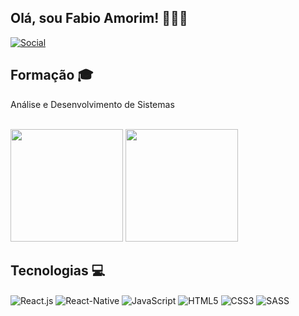 ## Olá, sou Fabio Amorim! 🧑🏻‍💻

[![Social](https://img.shields.io/badge/LinkedIn-0077B5?style=for-the-badge&logo=linkedin&logoColor=white)](https://www.linkedin.com/in/fabio-amorim-a75023158)

## Formação 🎓

<p>Análise e Desenvolvimento de Sistemas</p>
<br/>

 <div>
  <img height="180em" src="https://github-readme-stats.vercel.app/api?username=fbamorim&show_icons=true&theme=dracula&include_all_commits=true&count_private=true"/>
  <img height="180em" src="https://github-readme-stats.vercel.app/api/top-langs/?username=fbamorim&layout=compact&langs_count=7&theme=dracula"/>
</div>

## Tecnologias 💻

<div>
  <img align="center" alt="React.js" src="https://img.shields.io/badge/React-20232A?style=for-the-badge&logo=react&logoColor=61DAFB"/>
  <img align="center" alt="React-Native" src="https://img.shields.io/badge/React_Native-20232A?style=for-the-badge&logo=react&logoColor=61DAFB"/>
  <img align="center" alt="JavaScript" src="https://img.shields.io/badge/JavaScript-F7DF1E?style=for-the-badge&logo=javascript&logoColor=black"/>
  <img align="center" alt="HTML5" src="https://img.shields.io/badge/HTML5-E34F26?style=for-the-badge&logo=html5&logoColor=white"/>
  <img align="center" alt="CSS3" src="https://img.shields.io/badge/CSS3-1572B6?style=for-the-badge&logo=css3&logoColor=white"/>
  <img align="center" alt="SASS" src="https://img.shields.io/badge/Sass-CC6699?style=for-the-badge&logo=sass&logoColor=white"/>
</div>
